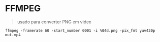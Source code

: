 # FFMPEG
> usado para converter PNG em video

```shell
ffmpeg -framerate 60 -start_number 0001 -i %04d.png -pix_fmt yuv420p out.mp4
```
